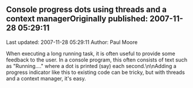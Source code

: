 ## Console progress dots using threads and a context managerOriginally published: 2007-11-28 05:29:11 
Last updated: 2007-11-28 05:29:11 
Author: Paul Moore 
 
When executing a long running task, it is often useful to provide some feedback to the user. In a console program, this often consists of text such as "Running...." where a dot is printed (say) each second.\n\nAdding a progress indicator like this to existing code can be tricky, but with threads and a context manager, it's easy.